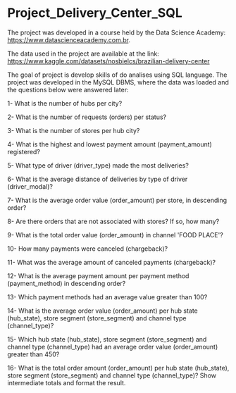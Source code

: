 # Project_Delivery_Center_SQL
 

The project was developed in a course held by the Data Science Academy: https://www.datascienceacademy.com.br.

The data used in the project are available at the link: https://www.kaggle.com/datasets/nosbielcs/brazilian-delivery-center

The goal of project is develop skills of do analises using SQL language. The project was developed in the MySQL DBMS, where the data was loaded and the questions below were answered later:

1- What is the number of hubs per city?

2- What is the number of requests (orders) per status?

3- What is the number of stores per hub city?

4- What is the highest and lowest payment amount (payment_amount) registered?

5- What type of driver (driver_type) made the most deliveries?

6- What is the average distance of deliveries by type of driver (driver_modal)?

7- What is the average order value (order_amount) per store, in descending order?

8- Are there orders that are not associated with stores? If so, how many?

9- What is the total order value (order_amount) in channel 'FOOD PLACE'?

10- How many payments were canceled (chargeback)?

11- What was the average amount of canceled payments (chargeback)?

12- What is the average payment amount per payment method (payment_method) in descending order?

13- Which payment methods had an average value greater than 100?

14- What is the average order value (order_amount) per hub state (hub_state), store segment (store_segment) and channel type (channel_type)?

15- Which hub state (hub_state), store segment (store_segment) and channel type (channel_type) had an average order value (order_amount) greater than 450?

16- What is the total order amount (order_amount) per hub state (hub_state), store segment (store_segment) and channel type (channel_type)? Show intermediate totals and format the result.
